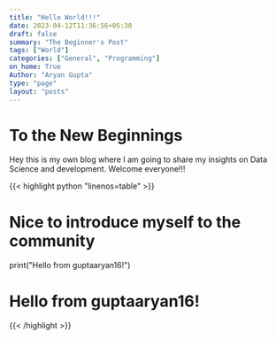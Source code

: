 ```yaml
---
title: "Hello World!!!"
date: 2023-04-12T11:36:56+05:30
draft: false
summary: "The Beginner's Post"
tags: ["World"]
categories: ["General", "Programming"]
on_home: True
Author: "Aryan Gupta"
type: "page"
layout: "posts"
---
```



# To the New Beginnings
Hey this is my own blog where I am going to share my insights on Data Science and development. Welcome everyone!!!

{{< highlight python "linenos=table" >}}
# Nice to introduce myself to the community
print("Hello from guptaaryan16!")
# Hello from guptaaryan16!

{{< /highlight >}}